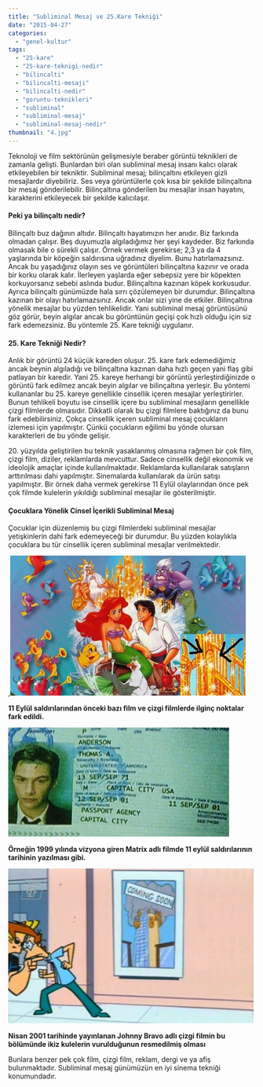 ```yaml
---
title: "Subliminal Mesaj ve 25.Kare Tekniği"
date: "2015-04-27"
categories: 
  - "genel-kultur"
tags: 
  - "25-kare"
  - "25-kare-teknigi-nedir"
  - "bilincalti"
  - "bilincalti-mesaji"
  - "bilincalti-nedir"
  - "goruntu-teknikleri"
  - "subliminal"
  - "subliminal-mesaj"
  - "subliminal-mesaj-nedir"
thumbnail: "4.jpg"
---
```


Teknoloji ve film sektörünün gelişmesiyle beraber görüntü teknikleri de zamanla gelişti. Bunlardan biri olan subliminal mesaj insanı kalıcı olarak etkileyebilen bir tekniktir. Subliminal mesaj; bilinçaltını etkileyen gizli mesajlardır diyebiliriz. Ses veya görüntülerle çok kısa bir şekilde bilinçaltına bir mesaj gönderilebilir. Bilinçaltına gönderilen bu mesajlar insan hayatını, karakterini etkileyecek bir şekilde kalıcılaşır.

#### Peki ya bilinçaltı nedir?

Bilinçaltı buz dağının altıdır. Bilinçaltı hayatımızın her anıdır. Biz farkında olmadan çalışır. Beş duyumuzla algıladığımız her şeyi kaydeder. Biz farkında olmasak bile o sürekli çalışır. Örnek vermek gerekirse; 2,3 ya da 4 yaşlarında bir köpeğin saldırısına uğradınız diyelim. Bunu hatırlamazsınız. Ancak bu yaşadığınız olayın ses ve görüntüleri bilinçaltına kazınır ve orada bir korku olarak kalır. İlerleyen yaşlarda eğer sebepsiz yere bir köpekten korkuyorsanız sebebi aslında budur. Bilinçaltına kazınan köpek korkusudur. Ayrıca bilinçaltı günümüzde hala sırrı çözülemeyen bir durumdur. Bilinçaltına kazınan bir olayı hatırlamazsınız. Ancak onlar sizi yine de etkiler. Bilinçaltına yönelik mesajlar bu yüzden tehlikelidir. Yani subliminal mesaj görüntüsünü göz görür, beyin algılar ancak bu görüntünün geçişi çok hızlı olduğu için siz fark edemezsiniz. Bu yöntemle 25. Kare tekniği uygulanır.

#### 25\. Kare Tekniği Nedir?

Anlık bir görüntü 24 küçük kareden oluşur. 25. kare fark edemediğimiz ancak beynin algıladığı ve bilinçaltına kazınan daha hızlı geçen yani flaş gibi patlayan bir karedir. Yani 25. kareye herhangi bir görüntü yerleştirdiğinizde o görüntü fark edilmez ancak beyin algılar ve bilinçaltına yerleşir. Bu yöntemi kullananlar bu 25. kareye genellikle cinsellik içeren mesajlar yerleştirirler. Bunun tehlikeli boyutu ise cinsellik içere bu subliminal mesajların genellikle çizgi filmlerde olmasıdır. Dikkatli olarak bu çizgi filmlere baktığınız da bunu fark edebilirsiniz. Çokça cinsellik içeren subliminal mesaj çocukların izlemesi için yapılmıştır. Çünkü çocukların eğilimi bu yönde olursan karakterleri de bu yönde gelişir.

20\. yüzyılda geliştirilen bu teknik yasaklanmış olmasına rağmen bir çok film, çizgi film, diziler, reklamlarda mevcuttur. Sadece cinsellik değil ekonomik ve ideolojik amaçlar içinde kullanılmaktadır. Reklamlarda kullanılarak satışların arttırılması dahi yapılmıştır. Sinemalarda kullanılarak da ürün satışı yapılmıştır. Bir örnek daha vermek gerekirse 11 Eylül olaylarından önce pek çok filmde kulelerin yıkıldığı subliminal mesajlar ile gösterilmiştir.

#### Çocuklara Yönelik Cinsel İçerikli Subliminal Mesaj

Çocuklar için düzenlemiş bu çizgi filmlerdeki subliminal mesajlar yetişkinlerin dahi fark edemeyeceği bir durumdur. Bu yüzden kolaylıkla çocuklara bu tür cinsellik içeren subliminal mesajlar verilmektedir.

,![Disney'de subliminal mesaj](images/34-e1430159168398.jpg)

**11 Eylül saldırılarından önceki bazı film ve çizgi filmlerde ilginç noktalar fark edildi.**

![Matrix'te subliminal mesaj](images/vq50ceb5a7s-e1430160325661.jpg)

**Örneğin 1999 yılında  vizyona giren Matrix adlı filmde 11 eylül saldırılarının tarihinin yazılması gibi.** 

![jonny bravo'da subliminal mesaj](images/jonny-e1430160527251.jpg)

**Nisan 2001 tarihinde yayınlanan Johnny Bravo adlı çizgi filmin bu bölümünde ikiz kulelerin vurulduğunun resmedilmiş olması**

Bunlara benzer pek çok film, çizgi film, reklam, dergi ve ya afiş bulunmaktadır. Subliminal mesaj günümüzün en iyi sinema tekniği konumundadır.
